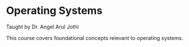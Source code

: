 # Operating Systems

Taught by Dr. Angel Arul Jothi

This course covers foundational concepts relevant to operating systems.
